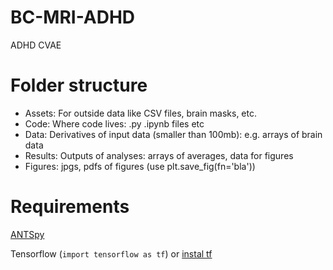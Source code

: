 # BC-MRI-ADHD
ADHD CVAE 


# Folder structure
 - Assets: For outside data like CSV files, brain masks, etc.
 - Code: Where code lives: .py .ipynb files etc
 - Data: Derivatives of input data (smaller than 100mb): e.g. arrays of brain data
 - Results: Outputs of analyses: arrays of averages, data for  figures
 - Figures: jpgs, pdfs of figures (use plt.save_fig(fn='bla'))

# Requirements
 [ANTSpy](https://github.com/ANTsX/ANTsPy)

 
 Tensorflow (`import tensorflow as tf`) or [instal tf](https://www.tensorflow.org/install)